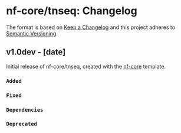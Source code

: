 # nf-core/tnseq: Changelog

The format is based on [Keep a Changelog](https://keepachangelog.com/en/1.0.0/)
and this project adheres to [Semantic Versioning](https://semver.org/spec/v2.0.0.html).

## v1.0dev - [date]

Initial release of nf-core/tnseq, created with the [nf-core](https://nf-co.re/) template.

### `Added`

### `Fixed`

### `Dependencies`

### `Deprecated`
